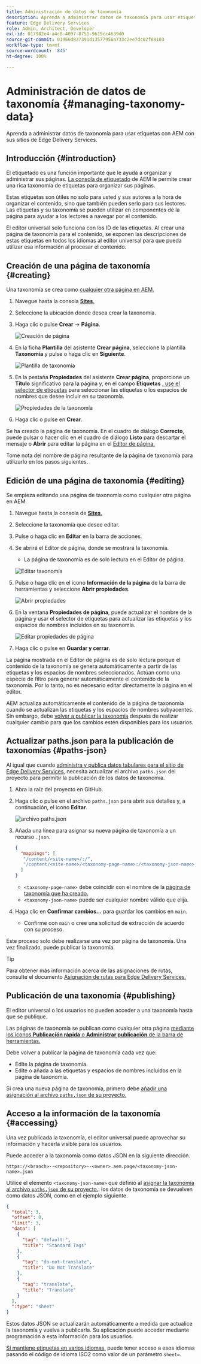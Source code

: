 ```yaml
---
title: Administración de datos de taxonomía
description: Aprenda a administrar datos de taxonomía para usar etiquetas con AEM con sus sitios de Edge Delivery Services.
feature: Edge Delivery Services
role: Admin, Architect, Developer
exl-id: 017982e4-a4c8-4097-8751-9619cc4639d0
source-git-commit: 01966d837391d13577956a733c2ee7dc02f88103
workflow-type: tm+mt
source-wordcount: '845'
ht-degree: 100%

---
```


# Administración de datos de taxonomía {#managing-taxonomy-data}

Aprenda a administrar datos de taxonomía para usar etiquetas con AEM con sus sitios de Edge Delivery Services.

## Introducción {#introduction}

El etiquetado es una función importante que le ayuda a organizar y administrar sus páginas. [La consola de etiquetado](/help/sites-cloud/administering/tags.md#tagging-console) de AEM le permite crear una rica taxonomía de etiquetas para organizar sus páginas.

Estas etiquetas son útiles no solo para usted y sus autores a la hora de organizar el contenido, sino que también pueden serlo para sus lectores. Las etiquetas y su taxonomía se pueden utilizar en componentes de la página para ayudar a los lectores a navegar por el contenido.

El editor universal solo funciona con los ID de las etiquetas. Al crear una página de taxonomía para el contenido, se exponen las descripciones de estas etiquetas en todos los idiomas al editor universal para que pueda utilizar esa información al procesar el contenido.

## Creación de una página de taxonomía {#creating}

Una taxonomía se crea como [cualquier otra página en AEM.](/help/sites-cloud/authoring/sites-console/creating-pages.md)

1. Navegue hasta la consola [**Sites**.](/help/sites-cloud/authoring/sites-console/introduction.md)

1. Seleccione la ubicación donde desea crear la taxonomía.

1. Haga clic o pulse **Crear** -> **Página**.

   ![Creación de página](assets/taxonomy/create-page.png)

1. En la ficha **Plantilla** del asistente **Crear página**, seleccione la plantilla **Taxonomía** y pulse o haga clic en **Siguiente**.

   ![Plantilla de taxonomía](assets/taxonomy/taxonomy-template.png)

1. En la pestaña **Propiedades** del asistente **Crear página**, proporcione un **Título** significativo para la página y, en el campo **Etiquetas** [, use el selector de etiquetas](/help/sites-cloud/authoring/sites-console/tags.md) para seleccionar las etiquetas o los espacios de nombres que desee incluir en su taxonomía.

   ![Propiedades de la taxonomía](assets/taxonomy/create-page-wizard-properties.png)

1. Haga clic o pulse en **Crear**.

Se ha creado la página de taxonomía. En el cuadro de diálogo **Correcto**, puede pulsar o hacer clic en el cuadro de diálogo **Listo** para descartar el mensaje o **Abrir** para editar la página en el [Editor de página.](/help/sites-cloud/authoring/page-editor/introduction.md)

Tome nota del nombre de página resultante de la página de taxonomía para utilizarlo en los pasos siguientes.

## Edición de una página de taxonomía {#editing}

Se empieza editando una página de taxonomía como cualquier otra página en AEM.

1. Navegue hasta la consola de [**Sites**.](/help/sites-cloud/authoring/sites-console/introduction.md)

1. Seleccione la taxonomía que desee editar.

1. Pulse o haga clic en **Editar** en la barra de acciones.

1. Se abrirá el Editor de página, donde se mostrará la taxonomía.

   * La página de taxonomía es de solo lectura en el Editor de página.

   ![Editar taxonomía](assets/taxonomy/edit-page.png)

1. Pulse o haga clic en el icono **Información de la página** de la barra de herramientas y seleccione **Abrir propiedades**.

   ![Abrir propiedades](assets/taxonomy/open-properties.png)

1. En la ventana **Propiedades de página**, puede actualizar el nombre de la página y usar el selector de etiquetas para actualizar las etiquetas y los espacios de nombres incluidos en su taxonomía.

   ![Editar propiedades de página](assets/taxonomy/edit-properties.png)

1. Haga clic o pulse en **Guardar y cerrar**.

La página mostrada en el Editor de página es de solo lectura porque el contenido de la taxonomía se genera automáticamente a partir de las etiquetas y los espacios de nombres seleccionados. Actúan como una especie de filtro para generar automáticamente el contenido de la taxonomía. Por lo tanto, no es necesario editar directamente la página en el editor.

AEM actualiza automáticamente el contenido de la página de taxonomía cuando se actualizan las etiquetas y los espacios de nombres subyacentes. Sin embargo, debe [volver a publicar la taxonomía](#publishing) después de realizar cualquier cambio para que los cambios estén disponibles para los usuarios.

## Actualizar paths.json para la publicación de taxonomías {#paths-json}

Al igual que cuando [administra y publica datos tabulares para el sitio de Edge Delivery Services,](/help/edge/wysiwyg-authoring/tabular-data.md) necesita actualizar el archivo `paths.json` del proyecto para permitir la publicación de los datos de taxonomía.

1. Abra la raíz del proyecto en GitHub.

1. Haga clic o pulse en el archivo `paths.json` para abrir sus detalles y, a continuación, el icono **Editar**.

   ![archivo paths.json](assets/taxonomy/paths-json.png)

1. Añada una línea para asignar su nueva página de taxonomía a un recurso `.json`.

   ```json
   {
     "mappings": [
      "/content/<site-name>/:/",
      "/content/<site-name>/<taxonomy-page-name>:/<taxonomy-json-name>.json"
     ]
   }
   ```

   * `<taxonomy-page-name>` debe coincidir con el nombre de la [página de taxonomía que ha creado.](#creating)
   * `<taxonomy-json-name>` puede ser cualquier nombre válido que elija.

1. Haga clic en **Confirmar cambios…** para guardar los cambios en `main`.

   * Confirme con `main` o cree una solicitud de extracción de acuerdo con su proceso.

Este proceso solo debe realizarse una vez por página de taxonomía. Una vez finalizado, puede publicar la taxonomía.

>[!TIP]
>
>Para obtener más información acerca de las asignaciones de rutas, consulte el documento [Asignación de rutas para Edge Delivery Services.](/help/edge/wysiwyg-authoring/path-mapping.md)

## Publicación de una taxonomía {#publishing}

El editor universal o los usuarios no pueden acceder a una taxonomía hasta que se publique.

Las páginas de taxonomía se publican como cualquier otra página [mediante los iconos **Publicación rápida** o **Administrar publicación** de la barra de herramientas.](/help/sites-cloud/authoring/sites-console/publishing-pages.md)

Debe volver a publicar la página de taxonomía cada vez que:

* Edite la página de taxonomía.
* Edite o añada a las etiquetas y espacios de nombres incluidos en la página de taxonomía.

Si crea una nueva página de taxonomía, primero debe [añadir una asignación al archivo `paths.json` de su proyecto.](#paths-json)

## Acceso a la información de la taxonomía {#accessing}

Una vez publicada la taxonomía, el editor universal puede aprovechar su información y hacerla visible para los usuarios.

Puede acceder a la taxonomía como datos JSON en la siguiente dirección.

`https://<branch>--<repository>--<owner>.aem.page/<taxonomy-json-name>.json`

Utilice el elemento `<taxonomy-json-name>` que definió al [asignar la taxonomía al archivo `paths.json` de su proyecto.](#paths-json): los datos de taxonomía se devuelven como datos JSON, como en el ejemplo siguiente.

```json
{
  "total": 3,
  "offset": 0,
  "limit": 3,
  "data": [
    {
      "tag": "default:",
      "title": "Standard Tags"
    },
    {
      "tag": "do-not-translate",
      "title": "Do Not Translate"
    },
    {
      "tag": "translate",
      "title": "Translate"
    }
  ],
  ":type": "sheet"
}
```

Estos datos JSON se actualizarán automáticamente a medida que actualice la taxonomía y vuelva a publicarla. Su aplicación puede acceder mediante programación a esta información para los usuarios.

[Si mantiene etiquetas en varios idiomas,](/help/sites-cloud/administering/tags.md#managing-tags-in-different-languages) puede tener acceso a esos idiomas pasando el código de idioma ISO2 como valor de un parámetro `sheet=`.
